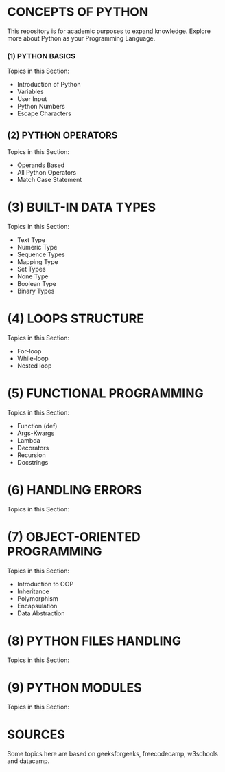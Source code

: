 # **CONCEPTS OF PYTHON**

This repository is for academic purposes to expand knowledge. Explore more about Python as your Programming Language.

### (1) PYTHON BASICS
Topics in this Section:
- Introduction of Python
- Variables
- User Input
- Python Numbers
- Escape Characters

## (2) PYTHON OPERATORS
Topics in this Section:
- Operands Based
- All Python Operators
- Match Case Statement

# (3) BUILT-IN DATA TYPES
Topics in this Section:
- Text Type
- Numeric Type
- Sequence Types
- Mapping Type
- Set Types
- None Type
- Boolean Type
- Binary Types

# (4) LOOPS STRUCTURE
Topics in this Section:
- For-loop
- While-loop
- Nested loop

# (5) FUNCTIONAL PROGRAMMING
Topics in this Section:
- Function (def)
- Args-Kwargs
- Lambda
- Decorators
- Recursion
- Docstrings

# (6) HANDLING ERRORS
Topics in this Section:

# (7) OBJECT-ORIENTED PROGRAMMING
Topics in this Section:
- Introduction to OOP
- Inheritance
- Polymorphism
- Encapsulation
- Data Abstraction

# (8) PYTHON FILES HANDLING
Topics in this Section:

# (9) PYTHON MODULES
Topics in this Section:

# SOURCES
Some topics here are based on geeksforgeeks, freecodecamp, w3schools and datacamp.
